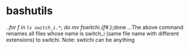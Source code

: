# bashutils

..*for f in `ls switch_i.*`; do mv $f switchi.${f#*.};done
...The above command renames all files whose name is switch_i (same file name with different extensions) to switchi.
Note: swtichi can be anything
